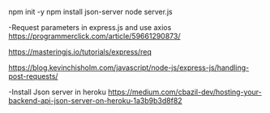 npm init -y
npm install json-server
node server.js

-Request parameters in express.js and use axios
https://programmerclick.com/article/59661290873/

https://masteringjs.io/tutorials/express/req

https://blog.kevinchisholm.com/javascript/node-js/express-js/handling-post-requests/

-Install Json server in heroku
https://medium.com/cbazil-dev/hosting-your-backend-api-json-server-on-heroku-1a3b9b3d8f82